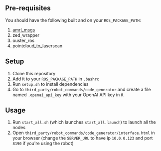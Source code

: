 ## Pre-requisites
You should have the following built and on your `ROS_PACKAGE_PATH`:
1. [amrl_msgs](https://github.com/ut-amrl/amrl_msgs)
2. zed_wrapper
3. ouster_ros
4. pointcloud_to_laserscan

## Setup
1. Clone this repository
1. Add it to your `ROS_PACKAGE_PATH` in `.bashrc`
1. Run `setup.sh` to install dependencies
1. Go to `third_party/robot_commands/code_generator` and create a file named `.openai_api_key` with your OpenAI API key in it

## Usage
1. Run `start_all.sh` (which launches `start_all.launch`) to launch all the nodes
1. Open `third_party/robot_commands/code_generator/interface.html` in your browser (change the `SERVER_URL` to have ip `10.0.0.123` and port `8190` if you're using the robot)

